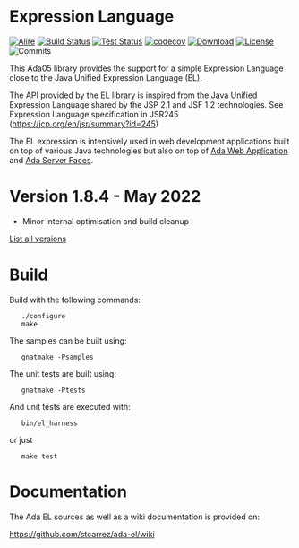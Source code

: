 # Expression Language

[![Alire](https://img.shields.io/endpoint?url=https://alire.ada.dev/badges/elada.json)](https://alire.ada.dev/crates/elada)
[![Build Status](https://img.shields.io/jenkins/s/https/jenkins.vacs.fr/Bionic-Ada-EL.svg)](https://jenkins.vacs.fr/job/Bionic-Ada-EL/)
[![Test Status](https://img.shields.io/jenkins/t/https/jenkins.vacs.fr/Bionic-Ada-EL.svg)](https://jenkins.vacs.fr/job/Bionic-Ada-EL/)
[![codecov](https://codecov.io/gh/stcarrez/ada-el/branch/master/graph/badge.svg)](https://codecov.io/gh/stcarrez/ada-el)
[![Download](https://img.shields.io/badge/download-1.8.3-brightgreen.svg)](http://download.vacs.fr/ada-el/ada-el-1.8.3.tar.gz)
[![License](https://img.shields.io/badge/license-APACHE2-blue.svg)](LICENSE)
![Commits](https://img.shields.io/github/commits-since/stcarrez/ada-el/1.8.3.svg)

This Ada05 library provides the support for a simple Expression Language
close to the Java Unified Expression Language (EL).

The API provided by the EL library is inspired from the Java
Unified Expression Language shared by the JSP 2.1 and JSF 1.2 technologies.
See Expression Language specification in JSR245
(https://jcp.org/en/jsr/summary?id=245)

The EL expression is intensively used in web development applications built
on top of various Java technologies but also on top of
[Ada Web Application](https://github.com/stcarrez/ada-awa)
and [Ada Server Faces](https://github.com/stcarrez/ada-asf).


# Version 1.8.4   - May 2022
  - Minor internal optimisation and build cleanup

[List all versions](https://github.com/stcarrez/ada-el/blob/master/NEWS.md)

# Build

Build with the following commands:
```
   ./configure
   make
```

The samples can be built using:
```
   gnatmake -Psamples
```
   
The unit tests are built using:
```
   gnatmake -Ptests
```

And unit tests are executed with:
```
   bin/el_harness
```
or just
```
   make test
```
# Documentation

The Ada EL sources as well as a wiki documentation is provided on:

   https://github.com/stcarrez/ada-el/wiki


